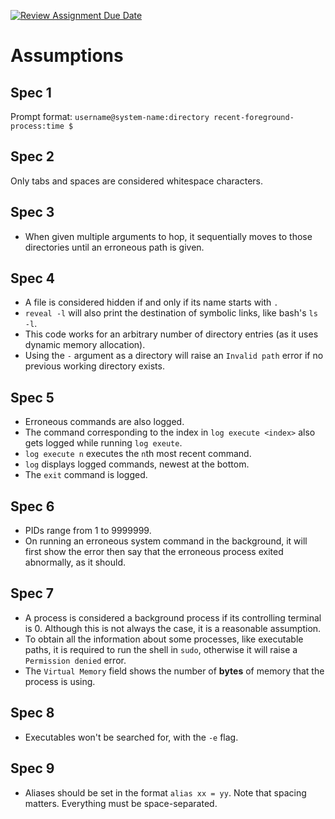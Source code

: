 [![Review Assignment Due Date](https://classroom.github.com/assets/deadline-readme-button-22041afd0340ce965d47ae6ef1cefeee28c7c493a6346c4f15d667ab976d596c.svg)](https://classroom.github.com/a/Qiz9msrr)

# Assumptions

## Spec 1
Prompt format: `username@system-name:directory recent-foreground-process:time $`

## Spec 2
Only tabs and spaces are considered whitespace characters.

## Spec 3
- When given multiple arguments to hop, it sequentially moves to those directories until an erroneous path is given.

## Spec 4
- A file is considered hidden if and only if its name starts with `.`
- `reveal -l` will also print the destination of symbolic links, like bash's `ls -l`.
- This code works for an arbitrary number of directory entries (as it uses dynamic memory allocation).
- Using the `-` argument as a directory will raise an `Invalid path` error if no previous working directory exists.

## Spec 5
- Erroneous commands are also logged.
- The command corresponding to the index in `log execute <index>` also gets logged while running `log exeute`.
- `log execute n` executes the `n`th most recent command.
- `log` displays logged commands, newest at the bottom.
- The `exit` command is logged.
  
## Spec 6
- PIDs range from 1 to 9999999.
- On running an erroneous system command in the background, it will first show the error then say that the erroneous process exited abnormally, as it should.

## Spec 7
- A process is considered a background process if its controlling terminal is 0. Although this is not always the case, it is a reasonable assumption.
- To obtain all the information about some processes, like executable paths, it is required to run the shell in `sudo`, otherwise it will raise a `Permission denied` error.
- The `Virtual Memory` field shows the number of **bytes** of memory that the process is using.

## Spec 8
- Executables won't be searched for, with the `-e` flag.

## Spec 9
- Aliases should be set in the format `alias xx = yy`. Note that spacing matters. Everything must be space-separated.